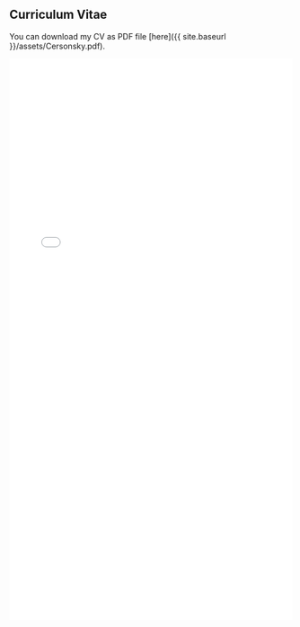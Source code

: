 ## Curriculum Vitae

You can download my CV as PDF file [here]({{ site.baseurl }}/assets/Cersonsky.pdf).

<div style="min-width:200px;min-height:600px;">
  <object data="{{ site.baseurl }}/assets/Cersonsky.pdf" type="assets/Cersonsky.pdf" width="100%" height="1200">
      <embed src="{{ site.baseurl}}/assets/Cersonsky.pdf" width="100%" height="1000">
  </object>
</div>
